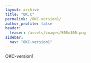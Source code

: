 ```yaml
---
layout: archive
title: "OK,C"
permalink: /OKC-version1/
author_profile: false
header:
  teaser: /assets/images/500x300.png
sidebar:
  nav: "OKC-version1"
---
```


OKC-version1
